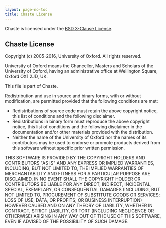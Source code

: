 ```yaml
---
layout: page-no-toc
title: Chaste License
---
```


Chaste is licensed under the [BSD 3-Clause License](http://opensource.org/licenses/BSD-3-Clause).

## Chaste License

Copyright (c) 2005-2016, University of Oxford.
 All rights reserved.

 University of Oxford means the Chancellor, Masters and Scholars of the
 University of Oxford, having an administrative office at Wellington
 Square, Oxford OX1 2JD, UK.

 This file is part of Chaste.

 Redistribution and use in source and binary forms, with or without
 modification, are permitted provided that the following conditions are met:
 * Redistributions of source code must retain the above copyright notice,
 this list of conditions and the following disclaimer.
 * Redistributions in binary form must reproduce the above copyright notice,
 this list of conditions and the following disclaimer in the documentation
 and/or other materials provided with the distribution.
 * Neither the name of the University of Oxford nor the names of its
 contributors may be used to endorse or promote products derived from this
 software without specific prior written permission.

 THIS SOFTWARE IS PROVIDED BY THE COPYRIGHT HOLDERS AND CONTRIBUTORS "AS IS"
 AND ANY EXPRESS OR IMPLIED WARRANTIES, INCLUDING, BUT NOT LIMITED TO, THE
 IMPLIED WARRANTIES OF MERCHANTABILITY AND FITNESS FOR A PARTICULAR PURPOSE
 ARE DISCLAIMED. IN NO EVENT SHALL THE COPYRIGHT HOLDER OR CONTRIBUTORS BE
 LIABLE FOR ANY DIRECT, INDIRECT, INCIDENTAL, SPECIAL, EXEMPLARY, OR
 CONSEQUENTIAL DAMAGES (INCLUDING, BUT NOT LIMITED TO, PROCUREMENT OF SUBSTITUTE
 GOODS OR SERVICES; LOSS OF USE, DATA, OR PROFITS; OR BUSINESS INTERRUPTION)
 HOWEVER CAUSED AND ON ANY THEORY OF LIABILITY, WHETHER IN CONTRACT, STRICT
 LIABILITY, OR TORT (INCLUDING NEGLIGENCE OR OTHERWISE) ARISING IN ANY WAY OUT
 OF THE USE OF THIS SOFTWARE, EVEN IF ADVISED OF THE POSSIBILITY OF SUCH DAMAGE.
